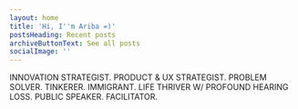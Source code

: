 ```yaml
---
layout: home
title: 'Hi, I''m Ariba =)'
postsHeading: Recent posts
archiveButtonText: See all posts
socialImage: ''
---
```

INNOVATION STRATEGIST. PRODUCT & UX STRATEGIST. PROBLEM SOLVER. TINKERER. IMMIGRANT. LIFE THRIVER W/ PROFOUND HEARING LOSS. PUBLIC SPEAKER. FACILITATOR.

